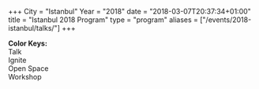 +++
City = "Istanbul"
Year = "2018"
date = "2018-03-07T20:37:34+01:00"
title = "Istanbul 2018 Program"
type = "program"
aliases = ["/events/2018-istanbul/talks/"]
+++
<div>
<b>Color Keys:</b>
<div class="col-lg-2 col-md-2 program-element program-talk">Talk</div>
<div class="col-lg-2 col-md-2 program-element program-ignite">Ignite</div>
<div class="col-lg-2 col-md-2 program-element program-open-space">Open Space</div>
<div class="col-lg-2 col-md-2 program-element program-workshop">Workshop</div>
</div>
